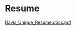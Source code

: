 # Resume
[Davis_Unique_Resume.docx.pdf](https://github.com/user-attachments/files/18627406/Davis_Unique_Resume.docx.pdf)
